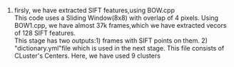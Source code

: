 1) firsly, we have extracted SIFT features,using BOW.cpp<br />
This code uses a Sliding Window(8x8) with overlap of 4 pixels. Using BOW1.cpp, we have almost 37k frames,which we have extracted vecors of 128 SIFT features.<br />
This stage has two outputs:1) frames with SIFT points on them. 2) "dictionary.yml"file which is used in the next stage. This file consists of CLuster's Centers. Here, we have used 9 clusters<br />
